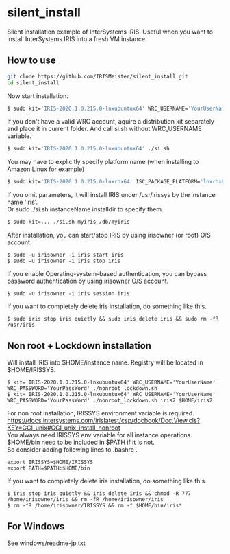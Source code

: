# silent_install
Silent installation example of InterSystems IRIS. Useful when you want to install InterSystems IRIS into a fresh VM instance.

## How to use

```bash
git clone https://github.com/IRISMeister/silent_install.git
cd silent_install
```
Now start installation.
```bash
$ sudo kit='IRIS-2020.1.0.215.0-lnxubuntux64' WRC_USERNAME='YourUserName' WRC_PASSWORD='YourPassWord' ./si.sh
```
If you don't have a valid WRC account, aquire a distribution kit separately and place it in current folder. And call si.sh without WRC_USERNAME variable.
```bash
$ sudo kit='IRIS-2020.1.0.215.0-lnxubuntux64' ./si.sh
```
You may have to explicitly specify platform name (when installing to Amazon Linux for example)
```bash
$ sudo kit='IRIS-2020.1.0.215.0-lnxrhx64' ISC_PACKAGE_PLATFORM='lnxrhx64' ./si.sh
```

If you omit parameters, it will install IRIS under /usr/irissys by the instance name 'iris'.  
Or sudo ./si.sh instanceName installdir to specify them.

```bash
$ sudo kit=... ./si.sh myiris /db/myiris
```

After installation,  you can start/stop IRIS by using irisowner (or root) O/S account.
```
$ sudo -u irisowner -i iris start iris
$ sudo -u irisowner -i iris stop iris
```
If you enable Operating-system–based authentication, you can bypass password authentication by using irisowner O/S account.
```
$ sudo -u irisowner -i iris session iris
```
If you want to completely delete iris installation, do something like this.
```
$ sudo iris stop iris quietly && sudo iris delete iris && sudo rm -fR /usr/iris
```
## Non root + Lockdown installation
Will install IRIS into $HOME/instance name. Registry will be located in $HOME/IRISSYS.
```
$ kit='IRIS-2020.1.0.215.0-lnxubuntux64' WRC_USERNAME='YourUserName' WRC_PASSWORD='YourPassWord' ./nonroot_lockdown.sh
$ kit='IRIS-2020.1.0.215.0-lnxubuntux64' WRC_USERNAME='YourUserName' WRC_PASSWORD='YourPassWord' ./nonroot_lockdown.sh iris2 $HOME/iris2
```

For non root installation, IRISSYS environment variable is required.  
https://docs.intersystems.com/irislatest/csp/docbook/Doc.View.cls?KEY=GCI_unix#GCI_unix_install_nonroot  
You always need IRISSYS env variable for all instance operations.  $HOME/bin need to be included in $PATH if it is not.  
So consider adding following lines to .bashrc .
```
export IRISSYS=$HOME/IRISSYS
export PATH=$PATH:$HOME/bin
```

If you want to completely delete iris installation, do something like this.
```
$ iris stop iris quietly && iris delete iris && chmod -R 777 /home/irisowner/iris && rm -fR /home/irisowner/iris
$ rm -fR /home/irisowner/IRISSYS && rm -f $HOME/bin/iris*
```

## For Windows
See windows/readme-jp.txt 